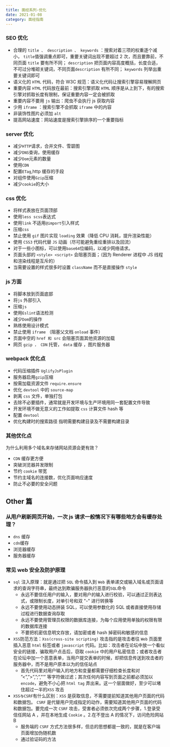 ```yaml
---
title: 面经系列-优化
date: 2021-01-08
category: 面经指南
---
```


### SEO 优化

- 合理的 `title 、 description 、 keywords` ：搜索对着三项的权重逐个减⼩， `title`值强调重点即可，重要关键词出现不要超过 2 次，⽽且要靠前，不同⻚⾯ `title` 要有所不同； `description` 把⻚⾯内容⾼度概括，⻓度合适，不可过分堆砌关键词，不同⻚⾯`description` 有所不同； `keywords` 列举出重要关键词即可
- 语义化的 `HTML` 代码，符合 W3C 规范：语义化代码让搜索引擎容易理解⽹⻚
- 重要内容 `HTML` 代码放在最前：搜索引擎抓取 `HTML` 顺序是从上到下，有的搜索引擎对抓取⻓度有限制，保证重要内容⼀定会被抓取
- 重要内容不要⽤ `js` 输出：爬⾍不会执⾏ js 获取内容
- 少⽤ `iframe` ：搜索引擎不会抓取 `iframe` 中的内容
- ⾮装饰性图⽚必须加 `alt`
- 提⾼⽹站速度：⽹站速度是搜索引擎排序的⼀个重要指标

### server 优化

- 减少`HTTP`请求，合并文件、雪碧图
- 减少`DNS`查询，使用缓存
- 减少`Dom`元素的数量
- 使用`CDN`
- 配置`ETag`,http 缓存的手段
- 对组件使用`Gzip`压缩
- 减少`cookie`的大小

### css 优化

- 将样式表放在页面顶部
- 使用`less scss`表达式
- 使用`link` 不适用`@import`引入样式
- 压缩`css`
- 禁⽌使⽤ `gif` 图⽚实现 `loading` 效果（降低 CPU 消耗，提升渲染性能）
- 使⽤ `CSS3` 代码代替 `JS` 动画（尽可能避免重绘重排以及回流）
- 对于⼀些⼩图标，可以使⽤`base64`位编码，以减少⽹络请求。
- ⻚⾯头部的 `<style> <script>` 会阻塞⻚⾯；（因为 Renderer 进程中 JS 线程和渲染线程是互斥的）
- 当需要设置的样式很多时设置 `className` ⽽不是直接操作 `style`

### js 方面

- 将脚本放到页面底部
- 将`js` 外部引入
- 压缩`js`
- 使用`Eslint`语法检测
- 减少`Dom`的操作
- 熟练使用设计模式
- 禁⽌使⽤ `iframe` （阻塞⽗⽂档 `onload` 事件）
- ⻚⾯中空的 `href 和 src` 会阻塞⻚⾯其他资源的加载
- ⽹⻚ `gzip ， CDN` 托管， `data` 缓存 ，图⽚服务器

### webpack 优化点

- 代码压缩插件 `UglifyJsPlugin`
- 服务器启⽤`gzip`压缩
- 按需加载资源⽂件 `require.ensure`
- 优化 `devtool` 中的 `source-map`
- 剥离 `css` ⽂件，单独打包
- 去除不必要插件，通常就是开发环境与⽣产环境⽤同⼀套配置⽂件导致
- 开发环境不做⽆意义的⼯作如提取 `css` 计算⽂件 hash 等
- 配置 `devtool`
- 优化构建时的搜索路径 指明需要构建⽬录及不需要构建⽬录

### 其他优化点

为什么利⽤多个域名来存储⽹站资源会更有效？

- `CDN` 缓存更⽅便
- 突破浏览器并发限制
- 节约 `cookie` 带宽
- 节约主域名的连接数，优化⻚⾯响应速度
- 防⽌不必要的安全问题

## Other 篇

### 从⽤户刷新⽹⻚开始，⼀次 js 请求⼀般情况下有哪些地⽅会有缓存处理？

- `dns` 缓存
- `cdn`缓存
- 浏览器缓存
- 服务器缓存

### 常⻅ web 安全及防护原理

- `sql` 注⼊原理：就是通过把 `SQL` 命令插⼊到 `Web` 表单递交或输⼊域名或⻚⾯请求的查询字符串，最终达到欺骗服务器执⾏恶意的`SQL`命令
  - 永远不要信任⽤户的输⼊，要对⽤户的输⼊进⾏校验，可以通过正则表达式，或限制⻓度，对单引号和双 "-" 进⾏转换等
  - 永远不要使⽤动态拼装 SQL，可以使⽤参数化的 SQL 或者直接使⽤存储过程进⾏数据查询存取
  - 永远不要使⽤管理员权限的数据库连接，为每个应⽤使⽤单独的权限有限的数据库连接
  - 不要把机密信息明⽂存放，请加密或者 hash 掉密码和敏感的信息
- `XSS`防范⽅法：`Xss(cross-site scripting)` 攻击指的是攻击者往 `Web` ⻚⾯⾥插⼊恶意 `html` 标签或者 `javascript` 代码。⽐如：攻击者在论坛中放⼀个看似安全的链接，骗取⽤户点击后，窃取 `cookie` 中的⽤户私密信息；或者攻击者在论坛中加⼀个恶意表单，当⽤户提交表单的时候，却把信息传送到攻击者的服务器中，⽽不是⽤户原本以为的信任站点
  - ⾸先代码⾥对⽤户输⼊的地⽅和变量都需要仔细检查⻓度和对 ”<”,”>”,”;”,”’” 等字符做过滤；其次任何内容写到⻚⾯之前都必须加以`encode`，避免不⼩⼼把 `html tag` 弄出来。这⼀个层⾯做好，⾄少可以堵住超过⼀半的`XSS` 攻击
- `XSS与CSRF`有什么区别：`XSS` 是获取信息，不需要提前知道其他⽤户⻚⾯的代码和数据包。 `CSRF` 是代替⽤户完成指定的动作，需要知道其他⽤户⻚⾯的代码和数据包。要完成⼀次 `CSRF` 攻击，受害者必须依次完成两个步骤，1.登录受信任⽹站 A ，并在本地⽣成 `Cookie` 。2.在不登出 A 的情况下，访问危险⽹站 B
  - 服务端的 `CSRF` ⽅式⽅法很多样，但总的思想都是⼀致的，就是在客户端⻚⾯增加伪随机数
  - 通过验证码的⽅法
